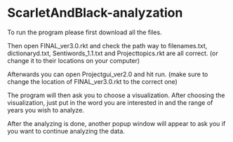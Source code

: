 # ScarletAndBlack-analyzation
To run the program please first download all the files. 

Then open FINAL_ver3.0.rkt and check the path way to filenames.txt, dictionaryd.txt, Sentiwords_1.1.txt and Projecttopics.rkt are all correct. (or change it to their locations on your computer)

Afterwards you can open Projectgui_ver2.0 and hit run. (make sure to change the location of FINAL_ver3.0.rkt to the  correct one)

The program will then ask you to choose a visualization. After choosing the visualization, just put in the word you are interested in and the range of years you wish to analyze. 

After the analyzing is done, another popup window will appear to ask you if you want to continue analyzing the data. 
